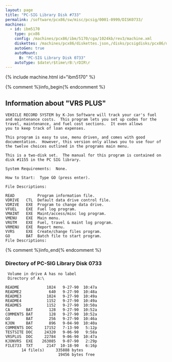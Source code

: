 ```yaml
---
layout: page
title: "PC-SIG Library Disk #733"
permalink: /software/pcx86/sw/misc/pcsig/0001-0999/DISK0733/
machines:
  - id: ibm5170
    type: pcx86
    config: /machines/pcx86/ibm/5170/cga/1024kb/rev3/machine.xml
    diskettes: /machines/pcx86/diskettes.json,/disks/pcsigdisks/pcx86/diskettes.json
    autoGen: true
    autoMount:
      B: "PC-SIG Library Disk 0733"
    autoType: $date\r$time\rB:\rDIR\r
---
```


{% include machine.html id="ibm5170" %}

{% comment %}info_begin{% endcomment %}

## Information about "VRS PLUS"

    VEHICLE RECORD SYSTEM by K-Jon Software will track your car's fuel
    and maintenance costs.  This program lets you set up codes for the
    travel, maintenance, and fuel cost sections.  It even allows
    you to keep track of loan expenses.
    
    This program is easy to use, menu driven, and comes with good
    documentation.  However, this version only allows you to use four of
    the twelve choices outlined in the programs main menu.
    
    This is a two-disk set.  The manual for this program is contained on
    disk #1155 in the PC SIG library.
    
    System Requirements:  None.
    
    How to Start:  Type GO (press enter).
    
    File Descriptions:
    
    READ          Program information file.
    VDRIVE   CTL  Default data drive control file.
    VDRIVE   EXE  Program to change data drive.
    VFUEL    EXE  Fuel log program.
    VMAINT   EXE  Maint/access/misc log program.
    VMENU    EXE  Main menu.
    VRGTM    EXE  Fuel, travel & maint log program.
    VRMENU   EXE  Report menu.
    VVRS     EXE  Create/change files program.
    GO       BAT  Batch file to start program.
    File Descriptions:
{% comment %}info_end{% endcomment %}


### Directory of PC-SIG Library Disk 0733

     Volume in drive A has no label
     Directory of A:\

    README            1024   9-27-90  10:47a
    README2            640   9-27-90  10:48a
    README3           1024   9-27-90  10:49a
    README4           1152   9-27-90  10:49a
    README5           1152   9-27-90  10:50a
    CA       BAT       128   9-27-90  10:52a
    COMMENTS BAT       128   9-27-90  10:52a
    GO       BAT       256   9-27-90  10:46a
    KJON     BAT       896   9-04-90  10:40a
    COMMENTS DOC     17152   7-13-90   5:12p
    TESTSITE DOC     24320   9-06-90   9:58a
    VRSPLUS  DOC     22784   9-06-90  10:47a
    KJONVRS  EXE    263085   9-07-90   2:29p
    FILE733  TXT      2147  10-18-90   6:16p
           14 file(s)     335888 bytes
                           19456 bytes free
